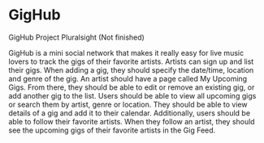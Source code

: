 # GigHub
GigHub Project Pluralsight 
(Not finished)

GigHub is a mini social network that makes it really easy
for live music lovers to track the gigs of their favorite
artists.
Artists can sign up and list their gigs. When adding a gig,
they should specify the date/time, location and genre of
the gig.
An artist should have a page called My Upcoming Gigs.
From there, they should be able to edit or remove an
existing gig, or add another gig to the list.
Users should be able to view all upcoming gigs or search
them by artist, genre or location. They should be able to
view details of a gig and add it to their calendar.
Additionally, users should be able to follow their favorite
artists. When they follow an artist, they should see the
upcoming gigs of their favorite artists in the Gig Feed.
